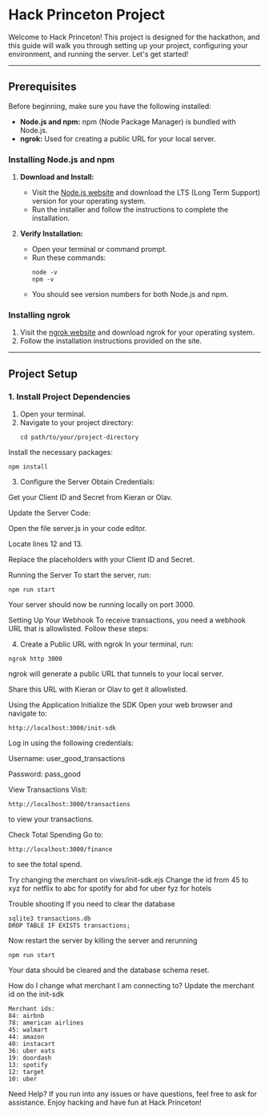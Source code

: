 # Hack Princeton Project

Welcome to Hack Princeton! This project is designed for the hackathon, and this guide will walk you through setting up your project, configuring your environment, and running the server. Let's get started!

---

## Prerequisites

Before beginning, make sure you have the following installed:

- **Node.js and npm:** npm (Node Package Manager) is bundled with Node.js.
- **ngrok:** Used for creating a public URL for your local server.

### Installing Node.js and npm

1. **Download and Install:**
   - Visit the [Node.js website](https://nodejs.org/) and download the LTS (Long Term Support) version for your operating system.
   - Run the installer and follow the instructions to complete the installation.

2. **Verify Installation:**
   - Open your terminal or command prompt.
   - Run these commands:
     ```
     node -v
     npm -v
     ```
   - You should see version numbers for both Node.js and npm.

### Installing ngrok

1. Visit the [ngrok website](https://ngrok.com/) and download ngrok for your operating system.
2. Follow the installation instructions provided on the site.

---

## Project Setup

### 1. Install Project Dependencies

1. Open your terminal.
2. Navigate to your project directory:
   ```
   cd path/to/your/project-directory
   ```
Install the necessary packages:

```
npm install
```
3. Configure the Server
Obtain Credentials:

Get your Client ID and Secret from Kieran or Olav.

Update the Server Code:

Open the file server.js in your code editor.

Locate lines 12 and 13.

Replace the placeholders with your Client ID and Secret.

Running the Server
To start the server, run:

```
npm run start
```
Your server should now be running locally on port 3000.

Setting Up Your Webhook
To receive transactions, you need a webhook URL that is allowlisted. Follow these steps:

4. Create a Public URL with ngrok
In your terminal, run:

```
ngrok http 3000
```
ngrok will generate a public URL that tunnels to your local server.

Share this URL with Kieran or Olav to get it allowlisted.

Using the Application
Initialize the SDK
Open your web browser and navigate to:

```
http://localhost:3000/init-sdk
```
Log in using the following credentials:

Username: user_good_transactions

Password: pass_good

View Transactions
Visit:

```
http://localhost:3000/transactions
```
to view your transactions.

Check Total Spending
Go to:

```
http://localhost:3000/finance
```
to see the total spend.

Try changing the merchant on viws/init-sdk.ejs
Change the id from 45 to xyz for netflix to abc for spotify for abd for uber fyz for hotels

Trouble shooting
If you need to clear the database
```
sqlite3 transactions.db
DROP TABLE IF EXISTS transactions;
```

Now restart the server by killing the server and rerunning 
```
npm run start
```

Your data should be cleared and the database schema reset.

How do I change what merchant I am connecting to?
Update the merchant id on the init-sdk
```
Merchant ids:
84: airbnb
78: american airlines
45: walmart
44: amazon
40: instacart
36: uber eats
19: doordash
13: spotify
12: target
10: uber
```

Need Help?
If you run into any issues or have questions, feel free to ask for assistance. Enjoy hacking and have fun at Hack Princeton!